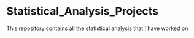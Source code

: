 # Statistical_Analysis_Projects
This repository contains all the statistical analysis that I have worked on
